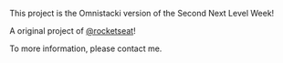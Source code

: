 This project is the Omnistacki version of the Second Next Level Week!

A original project of [@rocketseat](https://rocketseat.com.br/)!

To more information, please contact me.
